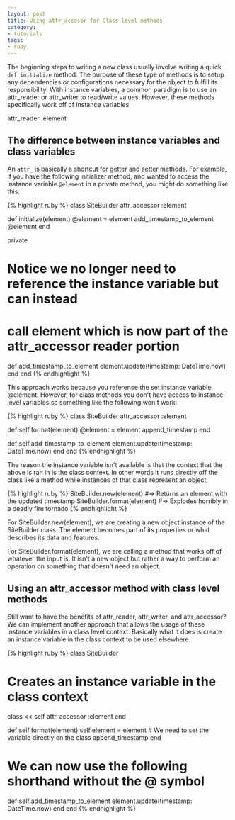 ```yaml
---
layout: post
title: Using attr_accesor for Class level methods
category:
- tutorials
tags:
- ruby
---
```


The beginning steps to writing a new class usually involve writing a quick
<code>def initialize</code> method. The purpose of these type of methods is to
setup any dependencies or configurations necessary for the object to fulfill its
responsibility. With instance variables, a common paradigm is to use an attr_reader
or attr_writer to read/write values. However, these methods specifically work
off of instance variables.
<!--excerpt-->

attr_reader :element

## The difference between instance variables and class variables

An <code>attr_</code> is basically a shortcut for getter and setter methods. For
example, if you have the following initializer method, and wanted to access the 
instance variable <code>@element</code> in a private method, you might do something
like this:

{% highlight ruby %}
class SiteBuilder
  attr_accessor :element

  def initialize(element)
    @element = element
    add_timestamp_to_element
    @element
  end

  private

  # Notice we no longer need to reference the instance variable but can instead
  # call element which is now part of the attr_accessor reader portion
  def add_timestamp_to_element
    element.update(timestamp: DateTime.now)
  end
end
{% endhighlight %}

This approach works because you reference the set instance variable @element. However,
for class methods you don't have access to instance level variables so something
like the following won't work:

{% highlight ruby %}
class SiteBuilder
  attr_accessor :element

  def self.format(element)
    @element = element
    append_timestamp
  end

  def self.add_timestamp_to_element
    element.update(timestamp: DateTime.now)
  end
end
{% endhighlight %}

The reason the instance variable isn't available is that the context that the
above is ran in is the class context. In other words it runs directly off the class
like a method while instances of that class represent an object.

{% highlight ruby %}
SiteBuilder.new(element) #=> Returns an element with the updated timestamp
SiteBuilder.format(element) #=> Explodes horribly in a deadly fire tornado
{% endhighlight %}

For SiteBuilder.new(element), we are creating a new object instance of the SiteBuilder
class. The element becomes part of its properties or what describes its data and features.

For SiteBuilder.format(element), we are calling a method that works off of whatever
the input is. It isn't a new object but rather a way to perform an operation on
something that doesn't need an object.

## Using an attr_accessor method with class level methods

Still want to have the benefits of attr_reader, attr_writer, and attr_accessor? We
can implement another approach that allows the usage of these instance variables in
a class level context. Basically what it does is create an instance variable in
the class context to be used elsewhere.

{% highlight ruby %}
class SiteBuilder

  # Creates an instance variable in the class context
  class << self
    attr_accessor :element
  end

  def self.format(element)
    self.element = element # We need to set the variable directly on the class
    append_timestamp
  end

  # We can now use the following shorthand without the @ symbol
  def self.add_timestamp_to_element
    element.update(timestamp: DateTime.now)
  end
end
{% endhighlight %}
